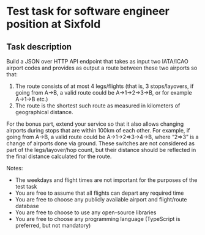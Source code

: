 # Test task for software engineer position at Sixfold
## Task description
Build a JSON over HTTP API endpoint that takes as input two IATA/ICAO airport codes and provides as output a route between these two airports so that:

1) The route consists of at most 4 legs/flights (that is, 3 stops/layovers, if going from A->B, a valid route could be A->1->2->3->B, or for example A->1->B etc.)
1) The route is the shortest such route as measured in kilometers of geographical distance.

For the bonus part, extend your service so that it also allows changing airports during stops that are within 100km of each other. For example, if going from A->B, a valid route could be A->1->2=>3->4->B, where “2=>3” is a change of airports done via ground. These switches are not considered as part of the legs/layover/hop count, but their distance should be reflected in the final distance calculated for the route.

Notes:
* The weekdays and flight times are not important for the purposes of the test task
* You are free to assume that all flights can depart any required time
* You are free to choose any publicly available airport and flight/route database
* You are free to choose to use any open-source libraries
* You are free to choose any programming language (TypeScript is preferred, but not mandatory)